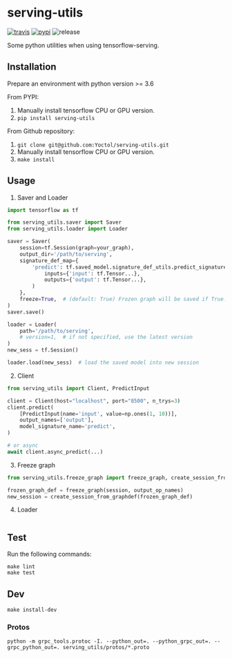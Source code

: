 # serving-utils

[![travis][travis-image]][travis-url]
[![pypi][pypi-image]][pypi-url]
![release][release-image]

[travis-image]: https://travis-ci.org/Yoctol/serving-utils.svg?branch=master
[travis-url]: https://travis-ci.org/Yoctol/serving-utils
[pypi-image]: https://img.shields.io/pypi/v/serving-utils.svg?style=flat
[pypi-url]: https://pypi.python.org/pypi/serving-utils
[release-image]: https://img.shields.io/github/release/Yoctol/serving-utils.svg


Some python utilities when using tensorflow-serving.


## Installation

Prepare an environment with python version >= 3.6

From PYPI:
1. Manually install tensorflow CPU or GPU version.
2. `pip install serving-utils`

From Github repository:
1. `git clone git@github.com:Yoctol/serving-utils.git`
2. Manually install tensorflow CPU or GPU version.
3. `make install`


## Usage

1. Saver and Loader
```python
import tensorflow as tf

from serving_utils.saver import Saver
from serving_utils.loader import Loader

saver = Saver(
    session=tf.Session(graph=your_graph),
    output_dir='/path/to/serving',
    signature_def_map={
        'predict': tf.saved_model.signature_def_utils.predict_signature_def(
            inputs={'input': tf.Tensor...},
            outputs={'output': tf.Tensor...},
        )
    },
    freeze=True,  # (default: True) Frozen graph will be saved if True.
)
saver.save()

loader = Loader(
    path='/path/to/serving',
    # version=1,  # if not specified, use the latest version
)
new_sess = tf.Session()

loader.load(new_sess)  # load the saved model into new session
```

2. Client
```python
from serving_utils import Client, PredictInput

client = Client(host="localhost", port="8500", n_trys=3)
client.predict(
    [PredictInput(name='input', value=np.ones(1, 10))],
    output_names=['output'],
    model_signature_name='predict',
)

# or async
await client.async_predict(...)
```

3. Freeze graph
```python
from serving_utils.freeze_graph import freeze_graph, create_session_from_graphdef

frozen_graph_def = freeze_graph(session, output_op_names)
new_session = create_session_from_graphdef(frozen_graph_def)
```

4. Loader
```python

```


## Test

Run the following commands:
```
make lint
make test
```


## Dev

```
make install-dev
```

### Protos

```
python -m grpc_tools.protoc -I. --python_out=. --python_grpc_out=. --grpc_python_out=. serving_utils/protos/*.proto
```

